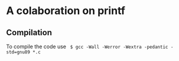 # A colaboration on printf

## Compilation
To compile the code use ``` $ gcc -Wall -Werror -Wextra -pedantic -std=gnu89 *.c```
